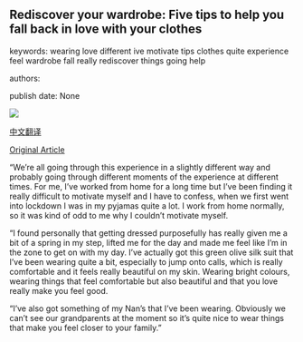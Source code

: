 ## Rediscover your wardrobe: Five tips to help you fall back in love with your clothes

keywords: wearing love different ive motivate tips clothes quite experience feel wardrobe fall really rediscover things going help

authors: 

publish date: None

![](https://ichef.bbci.co.uk/images/ic/1200x675/p08b27fr.jpg)

[中文翻译](Rediscover%20your%20wardrobe%3A%20Five%20tips%20to%20help%20you%20fall%20back%20in%20love%20with%20your%20clothes_zh.md)

[Original Article](https://www.bbc.co.uk/programmes/articles/43llN6tmXCfdX1tc31n66QF/rediscover-your-wardrobe-five-tips-to-help-you-fall-back-in-love-with-your-clothes)

“We’re all going through this experience in a slightly different way and probably going through different moments of the experience at different times. For me, I’ve worked from home for a long time but I’ve been finding it really difficult to motivate myself and I have to confess, when we first went into lockdown I was in my pyjamas quite a lot. I work from home normally, so it was kind of odd to me why I couldn’t motivate myself.

“I found personally that getting dressed purposefully has really given me a bit of a spring in my step, lifted me for the day and made me feel like I’m in the zone to get on with my day. I’ve actually got this green olive silk suit that I’ve been wearing quite a bit, especially to jump onto calls, which is really comfortable and it feels really beautiful on my skin. Wearing bright colours, wearing things that feel comfortable but also beautiful and that you love really make you feel good.

“I’ve also got something of my Nan’s that I’ve been wearing. Obviously we can’t see our grandparents at the moment so it’s quite nice to wear things that make you feel closer to your family.”